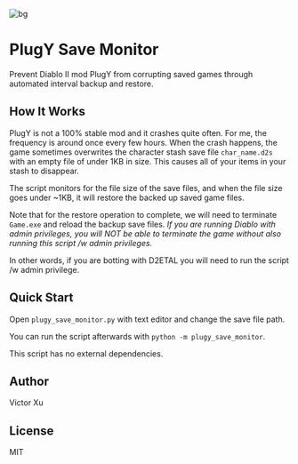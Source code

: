 ![bg](https://user-images.githubusercontent.com/15576531/61544030-92c49200-aa12-11e9-8ffc-62fa3226e5ff.jpg)

# PlugY Save Monitor
Prevent Diablo II mod PlugY from corrupting saved games through automated interval backup and restore.

## How It Works
PlugY is not a 100% stable mod and it crashes quite often. For me, the frequency is around once every few hours. When the crash happens, the game sometimes overwrites the character stash save file `char_name.d2s` with an empty file of under 1KB in size. This causes all of your items in your stash to disappear.

The script monitors for the file size of the save files, and when the file size goes under ~1KB, it will restore the backed up saved game files.

Note that for the restore operation to complete, we will need to terminate `Game.exe` and reload the backup save files. *If you are running Diablo with admin privileges, you will NOT be able to terminate the game without also running this script /w admin privileges.*

In other words, if you are botting with D2ETAL you will need to run the script /w admin privilege.

## Quick Start
Open `plugy_save_monitor.py` with text editor and change the save file path. 

You can run the script afterwards with `python -m plugy_save_monitor`.

This script has no external dependencies.

## Author
Victor Xu

## License
MIT
